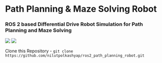 # Path Planning & Maze Solving Robot
### ROS 2 based Differential Drive Robot Simulation for Path Planning and Maze Solving

<img src="https://img.shields.io/github/license/nilutpolkashyap/diff_drive_robot?style=for-the-badge">&nbsp;<img src ="https://img.shields.io/github/languages/code-size/nilutpolkashyap/diff_drive_robot?style=for-the-badge">

Clone this Repository - ``` git clone https://github.com/nilutpolkashyap/ros2_path_planning_robot.git ```

